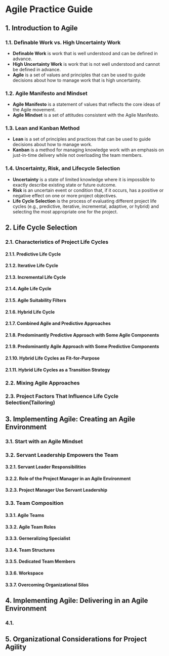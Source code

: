 # Agile Practice Guide

## 1. Introduction to Agile
### 1.1. Definable Work vs. High Uncertainty Work
- **Definable Work** is work that is well understood and can be defined in advance.
- **High Uncertainty Work** is work that is not well understood and cannot be defined in advance.
- **Agile** is a set of values and principles that can be used to guide decisions about how to manage work that is high uncertainty.
### 1.2. Agile Manifesto and Mindset
- **Agile Manifesto** is a statement of values that reflects the core ideas of the Agile movement.
- **Agile Mindset** is a set of attitudes consistent with the Agile Manifesto.
### 1.3. Lean and Kanban Method
- **Lean** is a set of principles and practices that can be used to guide decisions about how to manage work.
- **Kanban** is a method for managing knowledge work with an emphasis on just-in-time delivery while not overloading the team members.
### 1.4. Uncertainty, Risk, and Lifecycle Selection
- **Uncertainty** is a state of limited knowledge where it is impossible to exactly describe existing state or future outcome.
- **Risk** is an uncertain event or condition that, if it occurs, has a positive or negative effect on one or more project objectives.
- **Life Cycle Selection** is the process of evaluating different project life cycles (e.g., predictive, iterative, incremental, adaptive, or hybrid) and selecting the most appropriate one for the project.

## 2. Life Cycle Selection
### 2.1. Characteristics of Project Life Cycles
#### 2.1.1. Predictive Life Cycle
#### 2.1.2. Iterative Life Cycle
#### 2.1.3. Incremental Life Cycle
#### 2.1.4. Agile Life Cycle
#### 2.1.5. Agile Suitability Filters
#### 2.1.6. Hybrid Life Cycle
#### 2.1.7. Combined Agile and Predictive Approaches
#### 2.1.8. Predominantly Predictive Approach with Some Agile Components
#### 2.1.9. Predominantly Agile Approach with Some Predictive Components
#### 2.1.10. Hybrid Life Cycles as Fit-for-Purpose
#### 2.1.11. Hybrid Life Cycles as a Transition Strategy
### 2.2. Mixing  Agile Approaches
### 2.3. Project Factors That Influence Life Cycle Selection(Tailoring)

## 3. Implementing Agile: Creating an Agile Environment
### 3.1. Start with an Agile Mindset
### 3.2. Servant Leadership Empowers the Team
#### 3.2.1. Servant Leader Responsibilities
#### 3.2.2. Role of the Project Manager in an Agile Environment
#### 3.2.3. Project Manager Use Servant Leadership
### 3.3. Team Composition
#### 3.3.1. Agile Teams
#### 3.3.2. Agile Team Roles
#### 3.3.3. Gerneralizing Specialist
#### 3.3.4. Team Structures
#### 3.3.5. Dedicated Team Members
#### 3.3.6. Workspace
#### 3.3.7. Overcoming Organizational Silos

## 4. Implementing Agile: Delivering in an Agile Environment
### 4.1.
## 5. Organizational Considerations for Project Agility
